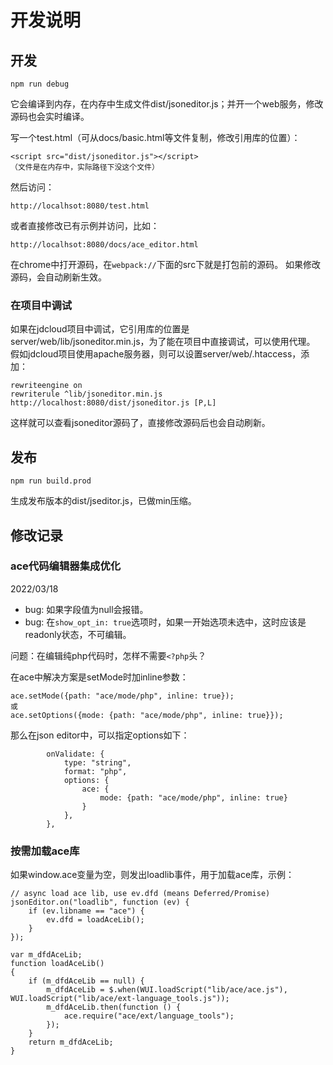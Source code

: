# 开发说明

## 开发

	npm run debug

它会编译到内存，在内存中生成文件dist/jsoneditor.js；并开一个web服务，修改源码也会实时编译。

写一个test.html（可从docs/basic.html等文件复制，修改引用库的位置）：

    <script src="dist/jsoneditor.js"></script>
	（文件是在内存中，实际路径下没这个文件）

然后访问：

	http://localhsot:8080/test.html

或者直接修改已有示例并访问，比如：

	http://localhsot:8080/docs/ace_editor.html

在chrome中打开源码，在`webpack://`下面的src下就是打包前的源码。
如果修改源码，会自动刷新生效。

### 在项目中调试

如果在jdcloud项目中调试，它引用库的位置是server/web/lib/jsoneditor.min.js，为了能在项目中直接调试，可以使用代理。
假如jdcloud项目使用apache服务器，则可以设置server/web/.htaccess，添加：

	rewriteengine on
	rewriterule ^lib/jsoneditor.min.js http://localhost:8080/dist/jsoneditor.js [P,L]

这样就可以查看jsoneditor源码了，直接修改源码后也会自动刷新。

## 发布

	npm run build.prod

生成发布版本的dist/jseditor.js，已做min压缩。

## 修改记录

### ace代码编辑器集成优化

2022/03/18 

- bug: 如果字段值为null会报错。
- bug: 在`show_opt_in: true`选项时，如果一开始选项未选中，这时应该是readonly状态，不可编辑。

问题：在编辑纯php代码时，怎样不需要`<?php`头？

在ace中解决方案是setMode时加inline参数：

	ace.setMode({path: "ace/mode/php", inline: true});
	或
	ace.setOptions({mode: {path: "ace/mode/php", inline: true}});

那么在json editor中，可以指定options如下：

			onValidate: {
				type: "string",
				format: "php",
				options: {
					ace: {
						mode: {path: "ace/mode/php", inline: true}
					}
				},
			},

### 按需加载ace库

如果window.ace变量为空，则发出loadlib事件，用于加载ace库，示例：

	// async load ace lib, use ev.dfd (means Deferred/Promise)
	jsonEditor.on("loadlib", function (ev) {
		if (ev.libname == "ace") {
			ev.dfd = loadAceLib();
		}
	});

	var m_dfdAceLib;
	function loadAceLib()
	{
		if (m_dfdAceLib == null) {
			m_dfdAceLib = $.when(WUI.loadScript("lib/ace/ace.js"), WUI.loadScript("lib/ace/ext-language_tools.js"));
			m_dfdAceLib.then(function () {
				ace.require("ace/ext/language_tools");
			});
		}
		return m_dfdAceLib;
	}

